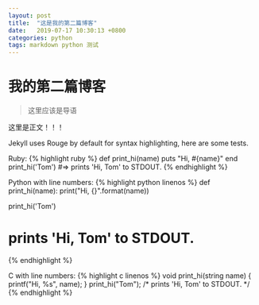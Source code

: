 ```yaml
---
layout: post
title:  "这是我的第二篇博客"
date:   2019-07-17 10:30:13 +0800
categories: python
tags: markdown python 测试
---
```


# 我的第二篇博客

> 这里应该是导语

这里是正文！！！

Jekyll uses Rouge by default for syntax highlighting, here are some tests.

Ruby:
{% highlight ruby %}
def print_hi(name)
  puts "Hi, #{name}"
end
print_hi('Tom')
#=> prints 'Hi, Tom' to STDOUT.
{% endhighlight %}

Python with line numbers:
{% highlight python linenos %}
def print_hi(name):
    print("Hi, {}".format(name))

print_hi('Tom')
# prints 'Hi, Tom' to STDOUT.
{% endhighlight %}

C with line numbers:
{% highlight c linenos %}
void print_hi(string name) {
  printf("Hi, %s", name);
}
print_hi("Tom");
/* prints 'Hi, Tom' to STDOUT. */
{% endhighlight %}